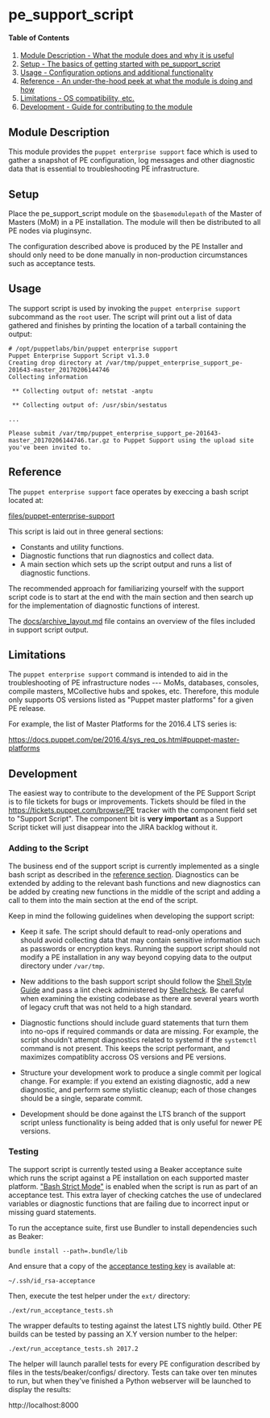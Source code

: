 # pe_support_script

#### Table of Contents

1. [Module Description - What the module does and why it is useful](#module-description)
2. [Setup - The basics of getting started with pe_support_script](#setup)
3. [Usage - Configuration options and additional functionality](#usage)
4. [Reference - An under-the-hood peek at what the module is doing and how](#reference)
5. [Limitations - OS compatibility, etc.](#limitations)
6. [Development - Guide for contributing to the module](#development)


## Module Description

This module provides the `puppet enterprise support` face which is used
to gather a snapshot of PE configuration, log messages and other diagnostic
data that is essential to troubleshooting PE infrastructure.


## Setup

Place the pe_support_script module on the `$basemodulepath` of the
Master of Masters (MoM) in a PE installation. The module will then
be distributed to all PE nodes via pluginsync.

The configuration described above is produced by the PE Installer and
should only need to be done manually in non-production circumstances
such as acceptance tests.


## Usage

The support script is used by invoking the `puppet enterprise support`
subcommand as the `root` user. The script will print out a list of
data gathered and finishes by printing the location of a tarball
containing the output:

```
# /opt/puppetlabs/bin/puppet enterprise support
Puppet Enterprise Support Script v1.3.0
Creating drop directory at /var/tmp/puppet_enterprise_support_pe-201643-master_20170206144746
Collecting information

 ** Collecting output of: netstat -anptu

 ** Collecting output of: /usr/sbin/sestatus

...

Please submit /var/tmp/puppet_enterprise_support_pe-201643-master_20170206144746.tar.gz to Puppet Support using the upload site you've been invited to.
```


## Reference

The `puppet enterprise support` face operates by execcing a bash script
located at:

 [files/puppet-enterprise-support](files/puppet-enterprise-support)

This script is laid out in three general sections:

  - Constants and utility functions.
  - Diagnostic functions that run diagnostics and collect data.
  - A main section which sets up the script output and runs a
    list of diagnostic functions.

The recommended approach for familiarizing yourself with the support
script code is to start at the end with the main section and then
search up for the implementation of diagnostic functions of interest.

The [docs/archive_layout.md](docs/archive_layout.md) file contains
an overview of the files included in support script output.


## Limitations

The `puppet enterprise support` command is intended to aid in the
troubleshooting of PE infrastructure nodes --- MoMs, databases, consoles,
compile masters, MCollective hubs and spokes, etc. Therefore, this module
only supports OS versions listed as "Puppet master platforms" for a
given PE release.

For example, the list of Master Platforms for the 2016.4 LTS series is:

https://docs.puppet.com/pe/2016.4/sys_req_os.html#puppet-master-platforms


## Development

The easiest way to contribute to the development of the PE Support Script
is to file tickets for bugs or improvements. Tickets should be filed
in the https://tickets.puppet.com/browse/PE tracker with the component
field set to "Support Script". The component bit is **very important** as
a Support Script ticket will just disappear into the JIRA backlog without it.

### Adding to the Script

The business end of the support script is currently implemented as a single
bash script as described in the [reference section](#reference). Diagnostics
can be extended by adding to the relevant bash functions and new diagnostics
can be added by creating new functions in the middle of the script and
adding a call to them into the main section at the end of the script.

Keep in mind the following guidelines when developing the support script:

  - Keep it safe. The script should default to read-only operations and
    should avoid collecting data that may contain sensitive information
    such as passwords or encryption keys. Running the support script
    should not modify a PE installation in any way beyond copying data
    to the output directory under `/var/tmp`.

  - New additions to the bash support script should follow the
    [Shell Style Guide][shell-guide] and pass a lint check administered by
    [Shellcheck][shellcheck]. Be careful when examining the existing codebase
    as there are several years worth of legacy cruft that was not held to
    a high standard.

  - Diagnostic functions should include guard statements that turn them
    into no-ops if required commands or data are missing. For example, the
    script shouldn't attempt diagnostics related to systemd if the `systemctl`
    command is not present. This keeps the script performant, and maximizes
    compatiblity accross OS versions and PE versions.

  - Structure your development work to produce a single commit per logical
    change. For example: if you extend an existing diagnostic, add a new
    diagnostic, and perform some stylistic cleanup; each of those changes
    should be a single, separate commit.

  - Development should be done against the LTS branch of the support script
    unless functionality is being added that is only useful for newer PE
    versions.

[shell-guide]: https://google.github.io/styleguide/shell.xml
[shellcheck]: https://www.shellcheck.net/

### Testing

The support script is currently tested using a Beaker acceptance suite
which runs the script against a PE installation on each supported master
platform. ["Bash Strict Mode"][strict-mode] is enabled when the script is
run as part of an acceptance test. This extra layer of checking catches
the use of undeclared variables or diagnostic functions that are failing
due to incorrect input or missing guard statements.

To run the acceptance suite, first use Bundler to install dependencies
such as Beaker:

    bundle install --path=.bundle/lib

And ensure that a copy of the [acceptance testing key][acceptance-key]
is available at:

    ~/.ssh/id_rsa-acceptance

Then, execute the test helper under the `ext/` directory:

    ./ext/run_acceptance_tests.sh

The wrapper defaults to testing against the latest LTS nightly build.
Other PE builds can be tested by passing an X.Y version number to the helper:

    ./ext/run_acceptance_tests.sh 2017.2

The helper will launch parallel tests for every PE configuration described
by files in the tests/beaker/configs/ directory. Tests can take over ten
minutes to run, but when they've finished a Python webserver will be launched
to display the results:

  http://localhost:8000

[strict-mode]: http://redsymbol.net/articles/unofficial-bash-strict-mode/
[acceptance-key]: https://confluence.puppetlabs.com/display/QE/SSH+access+to+vmpooler+VMs
